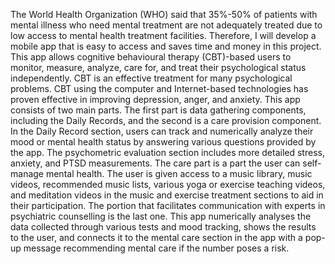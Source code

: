 The World Health Organization (WHO) said that 35%-50% of patients with mental illness who need mental treatment are not adequately treated due to low access to mental health treatment facilities. Therefore, I will develop a mobile app that is easy to access and saves time and money in this project. This app allows cognitive behavioural therapy (CBT)-based users to monitor, measure, analyze, care for, and treat their psychological status independently. CBT is an effective treatment for many psychological problems. CBT using the computer and Internet-based technologies has proven effective in improving depression, anger, and anxiety. This app consists of two main parts. The first part is data gathering components, including the Daily Records, and the second is a care provision component. In the Daily Record section, users can track and numerically analyze their mood or mental health status by answering various questions provided by the app. The psychometric evaluation section includes more detailed stress, anxiety, and PTSD measurements. The care part is a part the user can self-manage mental health. The user is given access to a music library, music videos, recommended music lists, various yoga or exercise teaching videos, and meditation videos in the music and exercise treatment sections to aid in their participation. The portion that facilitates communication with experts in psychiatric counselling is the last one. This app numerically analyses the data collected through various tests and mood tracking, shows the results to the user, and connects it to the mental care section in the app with a pop-up message recommending mental care if the number poses a risk.
